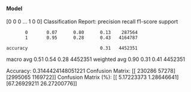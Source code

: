 #### Model
[0 0 0 ... 1 0 0]
Classification Report:
              precision    recall  f1-score   support

           0       0.07      0.80      0.13    287564
           1       0.95      0.28      0.43   4164787

    accuracy                           0.31   4452351
   macro avg       0.51      0.54      0.28   4452351
weighted avg       0.90      0.31      0.41   4452351

Accuracy: 0.3144424148051221
Confusion Matrix:
[[ 230286   57278]
 [2995065 1169722]]
Confusion Matrix (%):
[[ 5.17223373  1.28646641]
 [67.26929211 26.27200776]]
